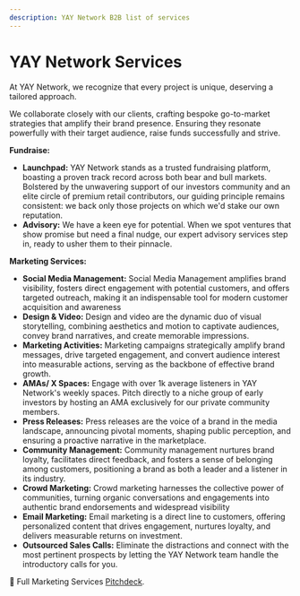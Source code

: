 ```yaml
---
description: YAY Network B2B list of services
---
```


# YAY Network Services

At YAY Network, we recognize that every project is unique, deserving a tailored approach.

We collaborate closely with our clients, crafting bespoke go-to-market strategies that amplify their brand presence. Ensuring they resonate powerfully with their target audience, raise funds successfully and strive.



**Fundraise:**

* **Launchpad:** YAY Network stands as a trusted fundraising platform, boasting a proven track record across both bear and bull markets. Bolstered by the unwavering support of our investors community and an elite circle of premium retail contributors, our guiding principle remains consistent: we back only those projects on which we'd stake our own reputation.
* **Advisory:** We have a keen eye for potential. When we spot ventures that show promise but need a final nudge, our expert advisory services step in, ready to usher them to their pinnacle.



**Marketing Services:**

* **Social Media Management:** Social Media Management amplifies brand visibility, fosters direct engagement with potential customers, and offers targeted outreach, making it an indispensable tool for modern customer acquisition and awareness
* **Design & Video:** Design and video are the dynamic duo of visual storytelling, combining aesthetics and motion to captivate audiences, convey brand narratives, and create memorable impressions.
* **Marketing Activities:** Marketing campaigns strategically amplify brand messages, drive targeted engagement, and convert audience interest into measurable actions, serving as the backbone of effective brand growth.
* **AMAs/ X Spaces:** Engage with over 1k average listeners in YAY Network's weekly spaces. Pitch directly to a niche group of early investors by hosting an AMA exclusively for our private community members.
* **Press Releases:** Press releases are the voice of a brand in the media landscape, announcing pivotal moments, shaping public perception, and ensuring a proactive narrative in the marketplace.
* **Community Management:** Community management nurtures brand loyalty, facilitates direct feedback, and fosters a sense of belonging among customers, positioning a brand as both a leader and a listener in its industry.
* **Crowd Marketing:** Crowd marketing harnesses the collective power of communities, turning organic conversations and engagements into authentic brand endorsements and widespread visibility
* **Email Marketing:** Email marketing is a direct line to customers, offering personalized content that drives engagement, nurtures loyalty, and delivers measurable returns on investment.
* **Outsourced Sales Calls:** Eliminate the distractions and connect with the most pertinent prospects by letting the YAY Network team handle the introductory calls for you.

:paperclip: Full Marketing Services [Pitchdeck](https://www.figma.com/proto/01WhRfmZbC4rUJIBHLIvLD/YAY-Marketing-Presentation?type=design\&node-id=52-2008\&t=j6QdAgSVAlVZoH3o-8\&scaling=contain\&page-id=0%3A1\&hide-ui=1).
